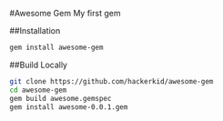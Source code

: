 #Awesome Gem
My first gem

##Installation
```bash
gem install awesome-gem
```

##Build Locally
```bash
git clone https://github.com/hackerkid/awesome-gem
cd awesome-gem
gem build awesome.gemspec
gem install awesome-0.0.1.gem 
```

